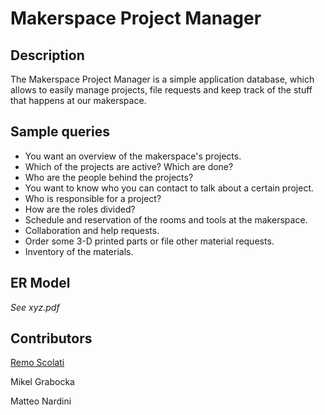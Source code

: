 # Makerspace Project Manager

## Description
The Makerspace Project Manager is a simple application database, which allows to easily manage projects, file requests and keep track of the stuff that happens at our makerspace.

## Sample queries
* You want an overview of the makerspace's projects.
* Which of the projects are active? Which are done?
* Who are the people behind the projects?
* You want to know who you can contact to talk about a certain project.
* Who is responsible for a project?
* How are the roles divided?
* Schedule and reservation of the rooms and tools at the makerspace.
* Collaboration and help requests.
* Order some 3-D printed parts or file other material requests.
* Inventory of the materials. 

## ER Model
*See xyz.pdf*

## Contributors
[Remo Scolati](mailto:remo_scolati@hotmail.com)

Mikel Grabocka

Matteo Nardini 